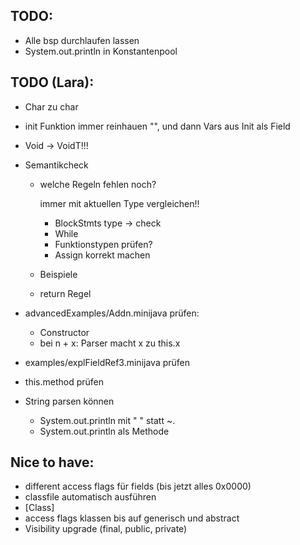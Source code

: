## TODO: 

- Alle bsp durchlaufen lassen
- System.out.println in Konstantenpool


## TODO (Lara):

- Char zu char
- init Funktion immer reinhauen "<init>", und dann Vars aus Init als Field
- Void -> VoidT!!!

- Semantikcheck

    - welche Regeln fehlen noch?

        immer mit aktuellen Type vergleichen!! 

        - BlockStmts type -> check
        - While 
        - Funktionstypen prüfen?
        - Assign korrekt machen

    - Beispiele
    - return Regel
- advancedExamples/Addn.minijava prüfen:
  - Constructor
  - bei n + x: Parser macht x zu this.x
- examples/explFieldRef3.minijava prüfen
- this.method prüfen
- String parsen können
    - System.out.println mit " " statt ~. 
    - System.out.println als Methode

## Nice to have:

- different access flags für fields (bis jetzt alles 0x0000)
- classfile automatisch ausführen
- [Class]
- access flags klassen bis auf generisch und abstract
- Visibility upgrade (final, public, private)

